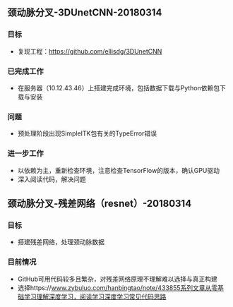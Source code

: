 ## 颈动脉分叉-3DUnetCNN-20180314

### 目标

* 复现工程：https://github.com/ellisdg/3DUnetCNN

### 已完成工作

* 在服务器（10.12.43.46）上搭建完成环境，包括数据下载与Python依赖包下载与安装

### 问题

* 预处理阶段出现SimpleITK包有关的TypeError错误

### 进一步工作

* 以依赖为主，重新检查环境，注意检查TensorFlow的版本，确认GPU驱动
* 深入阅读代码，解决问题



## 颈动脉分叉-残差网络（resnet）-20180314

### 目标

* 搭建残差网络，处理颈动脉数据

### 目前情况

* GitHub可用代码较多且繁杂，对残差网络原理不理解难以选择与真正构建
* 选择https://www.zybuluo.com/hanbingtao/note/433855系列文章从零基础学习理解深度学习，阅读学习深度学习常见代码思路
